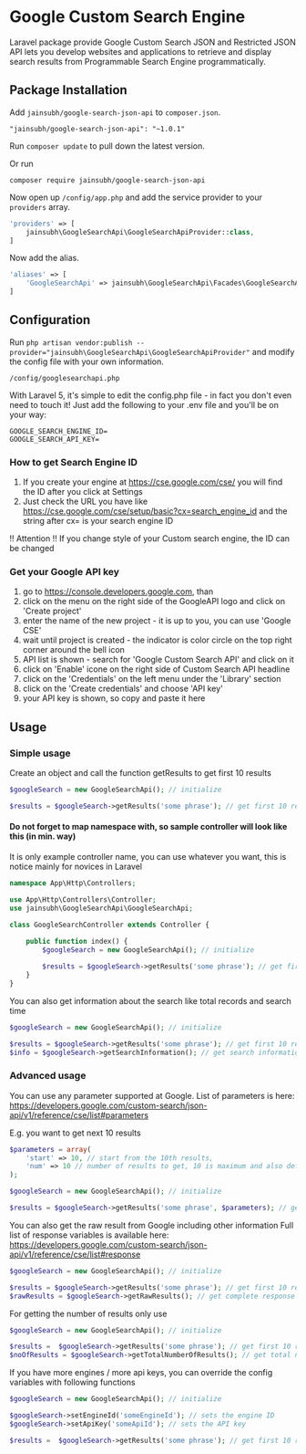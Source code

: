 # Google Custom Search Engine
Laravel package provide Google Custom Search JSON and Restricted JSON API lets you develop websites and applications to retrieve and display search results from Programmable Search Engine programmatically.

## Package Installation

Add `jainsubh/google-search-json-api` to `composer.json`.
```
"jainsubh/google-search-json-api": "~1.0.1"
```

Run `composer update` to pull down the latest version.

Or run
```
composer require jainsubh/google-search-json-api
```

Now open up `/config/app.php` and add the service provider to your `providers` array.
```php
'providers' => [
    jainsubh\GoogleSearchApi\GoogleSearchApiProvider::class,
]
```

Now add the alias.
```php
'aliases' => [
    'GoogleSearchApi' => jainsubh\GoogleSearchApi\Facades\GoogleSearchApi::class,
]
```

## Configuration 

Run `php artisan vendor:publish --provider="jainsubh\GoogleSearchApi\GoogleSearchApiProvider"` and modify the config file with your own information.
```
/config/googlesearchapi.php
```
With Laravel 5, it's simple to edit the config.php file - in fact you don't even need to touch it! Just add the following to your .env file and you'll be on your way:
```
GOOGLE_SEARCH_ENGINE_ID=
GOOGLE_SEARCH_API_KEY=
```

### How to get Search Engine ID
1. If you create your engine at https://cse.google.com/cse/ you will find the ID after you click at Settings
2. Just check the URL you have like https://cse.google.com/cse/setup/basic?cx=search_engine_id and the string after cx= is your search engine ID
     
!! Attention !! If you change style of your Custom search engine, the ID can be changed

### Get your Google API key
1. go to https://console.developers.google.com, than
2. click on the menu on the right side of the GoogleAPI logo and click on 'Create project'
3. enter the name of the new project - it is up to you, you can use 'Google CSE'
4. wait until project is created - the indicator is color circle on the top right corner around the bell icon
5. API list is shown - search for 'Google Custom Search API' and click on it
6. click on 'Enable' icone on the right side of Custom Search API headline
7. click on the 'Credentials' on the left menu under the 'Library' section
8. click on the 'Create credentials' and choose 'API key'
9. your API key is shown, so copy and paste it here

## Usage

### Simple usage
Create an object and call the function getResults to get first 10 results
```php
$googleSearch = new GoogleSearchApi(); // initialize

$results = $googleSearch->getResults('some phrase'); // get first 10 results for query 'some phrase' 
```

#### Do not forget to map namespace with, so sample controller will look like this (in min. way)
It is only example controller name, you can use whatever you want, this is notice mainly for novices in Laravel
```php
namespace App\Http\Controllers;

use App\Http\Controllers\Controller;
use jainsubh\GoogleSearchApi\GoogleSearchApi;

class GoogleSearchController extends Controller {
    
    public function index() {
        $googleSearch = new GoogleSearchApi(); // initialize

        $results = $googleSearch->getResults('some phrase'); // get first 10 results for query 'some phrase'// 
    }
}
```

You can also get information about the search like total records and search time
```php
$googleSearch = new GoogleSearchApi(); // initialize

$results = $googleSearch->getResults('some phrase'); // get first 10 results for query 'some phrase' 
$info = $googleSearch->getSearchInformation(); // get search information
```

### Advanced usage
You can use any parameter supported at Google. List of parameters is here:
https://developers.google.com/custom-search/json-api/v1/reference/cse/list#parameters

E.g. you want to get next 10 results
```php
$parameters = array(
    'start' => 10, // start from the 10th results,
    'num' => 10 // number of results to get, 10 is maximum and also default value
);

$googleSearch = new GoogleSearchApi(); // initialize

$results = $googleSearch->getResults('some phrase', $parameters); // get second 10 results for query 'some phrase'
```

You can also get the raw result from Google including other information
Full list of response variables is available here:
https://developers.google.com/custom-search/json-api/v1/reference/cse/list#response
```php
$googleSearch = new GoogleSearchApi(); // initialize

$results = $googleSearch->getResults('some phrase'); // get first 10 results for query 'some phrase'
$rawResults = $googleSearch->getRawResults(); // get complete response from Google
```

For getting the number of results only use
```php
$googleSearch = new GoogleSearchApi(); // initialize

$results =  $googleSearch->getResults('some phrase'); // get first 10 results for query 'some phrase'
$noOfResults = $googleSearch->getTotalNumberOfResults(); // get total number of results (it can be less than 10)
```

If you have more engines / more api keys, you can override the config variables with following functions

```php
$googleSearch = new GoogleSearchApi(); // initialize

$googleSearch->setEngineId('someEngineId'); // sets the engine ID
$googleSearch->setApiKey('someApiId'); // sets the API key

$results =  $googleSearch->getResults('some phrase'); // get first 10 results for query 'some phrase'
```
